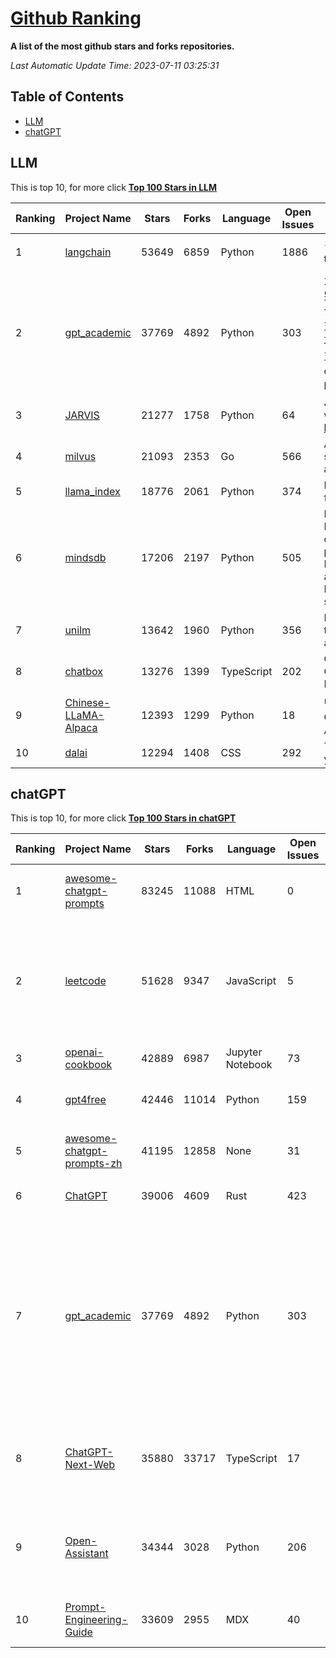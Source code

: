 [Github Ranking](./README.md)
==========

**A list of the most github stars and forks repositories.**

*Last Automatic Update Time: 2023-07-11 03:25:31*

## Table of Contents
 * [LLM](#LLM)
 * [chatGPT](#chatGPT)

## LLM

This is top 10, for more click **[Top 100 Stars in LLM](Top100/LLM.md)**

| Ranking | Project Name | Stars | Forks | Language | Open Issues | Description | Last Commit |
| ------- | ------------ | ----- | ----- | -------- | ----------- | ----------- | ----------- |
| 1 | [langchain](https://github.com/hwchase17/langchain) | 53649 | 6859 | Python | 1886 | ⚡ Building applications with LLMs through composability ⚡ | 2023-07-11T02:28:58Z |
| 2 | [gpt_academic](https://github.com/binary-husky/gpt_academic) | 37769 | 4892 | Python | 303 | 为ChatGPT/GLM提供图形交互界面，特别优化论文阅读/润色/写作体验，模块化设计，支持自定义快捷按钮&函数插件，支持Python和C++等项目剖析&自译解功能，PDF/LaTex论文翻译&总结功能，支持并行问询多种LLM模型，支持清华chatglm等本地模型。兼容复旦MOSS, llama, rwkv, 盘古, newbing, claude等 | 2023-07-11T03:11:17Z |
| 3 | [JARVIS](https://github.com/microsoft/JARVIS) | 21277 | 1758 | Python | 64 | JARVIS, a system to connect LLMs with ML community. Paper: https://arxiv.org/pdf/2303.17580.pdf | 2023-06-30T12:32:58Z |
| 4 | [milvus](https://github.com/milvus-io/milvus) | 21093 | 2353 | Go | 566 | A cloud-native vector database, storage for next generation AI applications | 2023-07-11T03:23:53Z |
| 5 | [llama_index](https://github.com/jerryjliu/llama_index) | 18776 | 2061 | Python | 374 | LlamaIndex (GPT Index) is a data framework for your LLM applications | 2023-07-11T03:00:11Z |
| 6 | [mindsdb](https://github.com/mindsdb/mindsdb) | 17206 | 2197 | Python | 505 | MindsDB is a Server for Artificial Intelligence Logic. Enabling developers to ship to production AI powered projects (from the latest LLMs, vector operations, state of the art time-series forecasting to Machine Learning) in a fast and scalable way.  | 2023-07-11T00:38:16Z |
| 7 | [unilm](https://github.com/microsoft/unilm) | 13642 | 1960 | Python | 356 | Large-scale Self-supervised Pre-training Across Tasks, Languages, and Modalities | 2023-07-10T10:27:58Z |
| 8 | [chatbox](https://github.com/Bin-Huang/chatbox) | 13276 | 1399 | TypeScript | 202 | Chatbox is a desktop app for GPT/LLM that supports Windows, Mac, Linux & Web Online | 2023-07-11T02:36:15Z |
| 9 | [Chinese-LLaMA-Alpaca](https://github.com/ymcui/Chinese-LLaMA-Alpaca) | 12393 | 1299 | Python | 18 | 中文LLaMA&Alpaca大语言模型+本地CPU/GPU训练部署 (Chinese LLaMA & Alpaca LLMs) | 2023-07-11T00:24:13Z |
| 10 | [dalai](https://github.com/cocktailpeanut/dalai) | 12294 | 1408 | CSS | 292 | The simplest way to run LLaMA on your local machine | 2023-06-30T13:51:06Z |


## chatGPT

This is top 10, for more click **[Top 100 Stars in chatGPT](Top100/chatGPT.md)**

| Ranking | Project Name | Stars | Forks | Language | Open Issues | Description | Last Commit |
| ------- | ------------ | ----- | ----- | -------- | ----------- | ----------- | ----------- |
| 1 | [awesome-chatgpt-prompts](https://github.com/f/awesome-chatgpt-prompts) | 83245 | 11088 | HTML | 0 | This repo includes ChatGPT prompt curation to use ChatGPT better. | 2023-07-09T10:24:58Z |
| 2 | [leetcode](https://github.com/azl397985856/leetcode) | 51628 | 9347 | JavaScript | 5 | 推荐免费ChatGPT网站：www.lintcode.com/chat-gpt?utm_source=tf-github-lucifer  LeetCode Solutions: A Record of My Problem Solving Journey.( leetcode题解，记录自己的leetcode解题之路。) | 2023-06-13T16:05:38Z |
| 3 | [openai-cookbook](https://github.com/openai/openai-cookbook) | 42889 | 6987 | Jupyter Notebook | 73 | Examples and guides for using the OpenAI API | 2023-07-11T00:52:58Z |
| 4 | [gpt4free](https://github.com/xtekky/gpt4free) | 42446 | 11014 | Python | 159 | The official gpt4free repository \| various collection of powerful language models | 2023-07-10T16:19:31Z |
| 5 | [awesome-chatgpt-prompts-zh](https://github.com/PlexPt/awesome-chatgpt-prompts-zh) | 41195 | 12858 | None | 31 | ChatGPT 中文调教指南。各种场景使用指南。学习怎么让它听你的话。 | 2023-07-08T15:19:33Z |
| 6 | [ChatGPT](https://github.com/lencx/ChatGPT) | 39006 | 4609 | Rust | 423 | 🔮 ChatGPT Desktop Application (Mac, Windows and Linux) | 2023-07-08T07:48:23Z |
| 7 | [gpt_academic](https://github.com/binary-husky/gpt_academic) | 37769 | 4892 | Python | 303 | 为ChatGPT/GLM提供图形交互界面，特别优化论文阅读/润色/写作体验，模块化设计，支持自定义快捷按钮&函数插件，支持Python和C++等项目剖析&自译解功能，PDF/LaTex论文翻译&总结功能，支持并行问询多种LLM模型，支持清华chatglm等本地模型。兼容复旦MOSS, llama, rwkv, 盘古, newbing, claude等 | 2023-07-11T03:11:17Z |
| 8 | [ChatGPT-Next-Web](https://github.com/Yidadaa/ChatGPT-Next-Web) | 35880 | 33717 | TypeScript | 17 | A well-designed cross-platform ChatGPT UI (Web / PWA / Linux / Win / MacOS). 一键拥有你自己的跨平台 ChatGPT 应用。 | 2023-07-10T15:22:56Z |
| 9 | [Open-Assistant](https://github.com/LAION-AI/Open-Assistant) | 34344 | 3028 | Python | 206 | OpenAssistant is a chat-based assistant that understands tasks, can interact with third-party systems, and retrieve information dynamically to do so. | 2023-07-10T19:00:38Z |
| 10 | [Prompt-Engineering-Guide](https://github.com/dair-ai/Prompt-Engineering-Guide) | 33609 | 2955 | MDX | 40 | 🐙 Guides, papers, lecture, notebooks and resources for prompt engineering | 2023-07-03T14:13:01Z |

